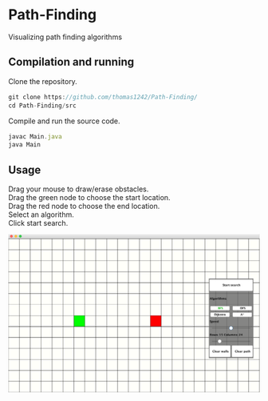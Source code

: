 # Path-Finding
<!--A tool for visualizing path finding algorithms-->
Visualizing path finding algorithms

## Compilation and running

Clone the repository. 

```javascript
git clone https://github.com/thomas1242/Path-Finding/
cd Path-Finding/src 
```

Compile and run the source code.

```javascript
javac Main.java 
java Main 
```

## Usage

Drag your mouse to draw/erase obstacles. <br>
Drag the green node to choose the start location. <br>
Drag the red node to choose the end location.  <br>
Select an algorithm. <br>
Click start search. <br>


![pic](/images/pic.png)




